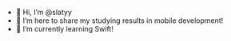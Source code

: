 - 👋 Hi, I’m @slatyy
- 👀 I’m here to share my studying results in mobile development!
- 🌱 I’m currently learning Swift! 

<!---
slatyy/slatyy is a ✨ special ✨ repository because its `README.md` (this file) appears on your GitHub profile.
You can click the Preview link to take a look at your changes.
--->
